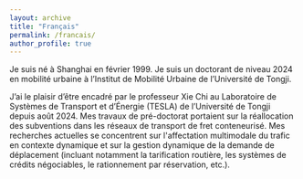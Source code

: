 ```yaml
---
layout: archive
title: "Français"
permalink: /francais/
author_profile: true
---
```


Je suis né à Shanghai en février 1999. Je suis un doctorant de niveau 2024 en mobilité urbaine à l’Institut de Mobilité Urbaine de l’Université de Tongji.

J’ai le plaisir d’être encadré par le professeur Xie Chi au Laboratoire de Systèmes de Transport et d’Énergie (TESLA) de l’Université de Tongji depuis août 2024. Mes travaux de pré-doctorat portaient sur la réallocation des subventions dans les réseaux de transport de fret conteneurisé. Mes recherches actuelles se concentrent sur l'affectation multimodale du trafic en contexte dynamique et sur la gestion dynamique de la demande de déplacement (incluant notamment la tarification routière, les systèmes de crédits négociables, le rationnement par réservation, etc.).
